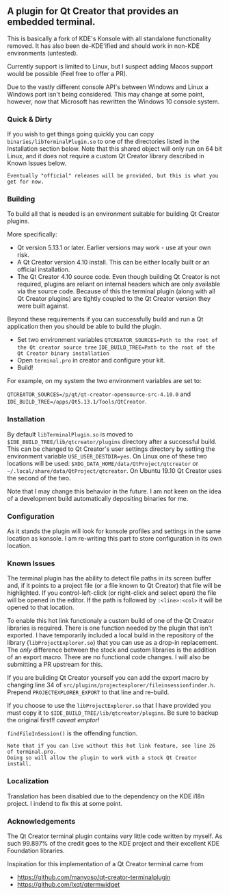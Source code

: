## A plugin for Qt Creator that provides an embedded terminal.

This is basically a fork of KDE's Konsole with all standalone functionality removed. It has also been de-KDE'ified and should work in non-KDE environments (untested).
    
Currently support is limited to Linux, but I suspect adding Macos support would be possible (Feel free to offer a PR).

Due to the vastly different console API's between Windows and Linux a Windows port isn't being considered. This may change at some point, however, now that Microsoft has rewritten the Windows 10 console system.

### Quick & Dirty
If you wish to get things going quickly you can copy `binaries/libTerminalPlugin.so` to one of the directories listed in the Installation section below. Note that this shared object will only run on 64 bit Linux, and it does not require a custom Qt Creator library described in Known Issues below.

    Eventually "official" releases will be provided, but this is what you get for now.

### Building

To build all that is needed is an environment suitable for building Qt Creator plugins.

More specifically:
* Qt version 5.13.1 or later. Earlier versions may work - use at your own risk.
* A Qt Creator version 4.10 install. This can be either locally built or an official installation.
* The Qt Creator 4.10 source code. Even though building Qt Creator is not required, plugins are reliant on internal headers which are only available via the source code. Because of this the terminal plugin (along with all Qt Creator plugins) are tightly coupled to the Qt Creator version they were built against.

Beyond these requirements if you can successfully build and run a Qt application then you should be able to build the plugin.

* Set two environment variables
    `QTCREATOR_SOURCES=Path to the root of the Qt creator source tree`
    `IDE_BUILD_TREE=Path to the root of the Qt Creator binary installation`
* Open `terminal.pro` in creator and configure your kit.
* Build!

For example, on my system the two environment variables are set to:

`QTCREATOR_SOURCES=/p/qt/qt-creator-opensource-src-4.10.0` and `IDE_BUILD_TREE=/apps/Qt5.13.1/Tools/QtCreator`.

### Installation
By default `libTerminalPlugin.so` is moved to `$IDE_BUILD_TREE/lib/qtcreator/plugins` directory after a successful build. This can be changed to Qt Creator's user settings directory by setting the environment variable `USE_USER_DESTDIR=yes`. On Linux one of these two locations will be used: `$XDG_DATA_HOME/data/QtProject/qtcreator` or `~/.local/share/data/QtProject/qtcreator`. On Ubuntu 19.10 Qt Creator uses the second of the two.

Note that I may change this behavior in the future. I am not keen on the idea of a development build automatically depositing binaries for me.

### Configuration
As it stands the plugin will look for konsole profiles and settings in the same location as konsole. I am re-writing this part to store configuration in its own location.

### Known Issues

The terminal plugin has the ability to detect file paths in its screen buffer and, if it points to a project file (or a file known to Qt Creator) that file will be highlighted. If you control-left-click (or right-click and select open) the file will be opened in the editor. If the path is followed by `:<line>:<col>` it will be opened to that location.

To enable this hot link functionaly a custom build of one of the Qt Creator libraries is required. There is one function needed by the plugin that isn't exported. I have temporarily included a local build in the repository of the library (`libProjectExplorer.so`) that you can use as a drop-in replacement. The _only_ difference between the stock and custom libraries is the addition of an export macro. There are no functional code changes. I will also be submitting a PR upstream for this.

If you are building Qt Creator yourself you can add the export macro by changing line 34 of `src/plugins/projectexplorer/fileinsessionfinder.h`. Prepend `PROJECTEXPLORER_EXPORT` to that line and re-build.

If you choose to use the `libProjectExplorer.so` that I have provided you must copy it to `$IDE_BUILD_TREE/lib/qtcreator/plugins`. Be sure to backup the original first!! _caveat emptor!_

`findFileInSession()` is the offending function.

    Note that if you can live without this hot link feature, see line 26 of terminal.pro.
    Doing so will allow the plugin to work with a stock Qt Creator install.

### Localization
Translation has been disabled due to the dependency on the KDE i18n project. I indend to fix this at some point.

### Acknowledgements

The Qt Creator terminal plugin contains _very_ little code written by myself. As such 99.897% of the credit goes to the KDE project and their excellent KDE Foundation libraries.

Inspiration for this implementation of a Qt Creator terminal came from
* https://github.com/manyoso/qt-creator-terminalplugin
* https://github.com/lxqt/qtermwidget